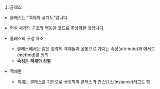 1.  클래스

- 클래스는 "객체의 설계도"입니다.
- 현실 세계의 구조와 행동을 코드로 추상화한 것입니다.
- 클래스의 구성 요소
  - 클래스에서는 같은 종류의 객체들이 공통으로 가지는 속성(attribute)과 메서드(method)를 정의
  - **속성**은 **객체의 성질**

- 객체란
  - 객체는 클래스를 기반으로 생성되며 클래스의 인스턴스(instance)라고도 함
  